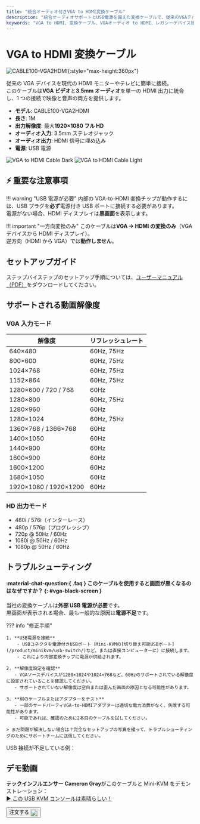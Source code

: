 ```yaml
---
title: "統合オーディオ付きVGA to HDMI変換ケーブル"
description: "統合オーディオサポートとUSB電源を備えた変換ケーブルで、従来のVGAデバイスを現代のHDMIディスプレイに簡単に接続できます。"
keywords: "VGA to HDMI、変換ケーブル、VGAオーディオ to HDMI、レガシーデバイス接続、動画変換"
---
```


# VGA to HDMI 変換ケーブル

![CABLE100-VGA2HDMI](https://assets.openterface.com/images/product/part/CABLE100-VGA2HDMI-1.webp){:style="max-height:360px"}

従来の VGA デバイスを現代の HDMI モニターやテレビに簡単に接続。  
このケーブルは**VGA ビデオ**と**3.5mm オーディオ**を単一の HDMI 出力に統合し、1 つの接続で映像と音声の両方を提供します。

-   **モデル**: CABLE100-VGA2HDMI
-   **長さ**: 1M
-   **出力解像度**: 最大**1920×1080 フル HD**
-   **オーディオ入力**: 3.5mm ステレオジャック
-   **オーディオ出力**: HDMI 信号に埋め込み
-   **電源**: USB 電源

![VGA to HDMI Cable Dark](vga2hdmi-connect-dark.svg#only-dark)
![VGA to HDMI Cable Light](vga2hdmi-connect-light.svg#only-light)

## ⚡ 重要な注意事項

!!! warning "USB 電源が必要"
内部の VGA-to-HDMI 変換チップが動作するには、USB プラグを**必ず**電源付き USB ポートに接続する必要があります。  
電源がない場合、HDMI ディスプレイは**黒画面**を表示します。

!!! important "一方向変換のみ"
このケーブルは**VGA → HDMI の変換のみ**（VGA デバイスから HDMI ディスプレイ）。  
逆方向（HDMI から VGA）では**動作しません**。

## セットアップガイド

ステップバイステップのセットアップ手順については、[ユーザーマニュアル（PDF）](https://github.com/TechxArtisanStudio/Openterface/blob/main/product-printed-materials/vga2hdmi-manual-300-100-2040928.pdf)をダウンロードしてください。

## サポートされる動画解像度

### **VGA 入力モード**

| 解像度                | リフレッシュレート |
| --------------------- | ------------------ |
| 640×480               | 60Hz, 75Hz         |
| 800×600               | 60Hz, 75Hz         |
| 1024×768              | 60Hz, 75Hz         |
| 1152×864              | 60Hz, 75Hz         |
| 1280×600 / 720 / 768  | 60Hz               |
| 1280×800              | 60Hz, 75Hz         |
| 1280×960              | 60Hz               |
| 1280×1024             | 60Hz, 75Hz         |
| 1360×768 / 1366×768   | 60Hz               |
| 1400×1050             | 60Hz               |
| 1440×900              | 60Hz               |
| 1600×900              | 60Hz               |
| 1600×1200             | 60Hz               |
| 1680×1050             | 60Hz               |
| 1920×1080 / 1920×1200 | 60Hz               |

### **HD 出力モード**

-   480i / 576i（インターレース）
-   480p / 576p（プログレッシブ）
-   720p @ 50Hz / 60Hz
-   1080i @ 50Hz / 60Hz
-   1080p @ 50Hz / 60Hz

## トラブルシューティング

#### :material-chat-question:{ .faq } このケーブルを使用すると画面が黒くなるのはなぜですか？ {: #vga-black-screen }

当社の変換ケーブルは**外部 USB 電源が必要**です。  
黒画面が表示される場合、最も一般的な原因は**電源不足**です。

??? info "修正手順"

    1. **USB電源を接続**
        - USBコネクタを電源付きUSBポート（Mini-KVMの[切り替え可能USBポート](/product/minikvm/usb-switch/)など、または直接コンピューターに）に接続します。
        - これにより内部変換チップに電源が供給されます。

    2. **解像度設定を確認**
       - VGAソースデバイスが1280×1024や1024×768など、60Hzのサポートされている解像度に設定されていることを確認してください。
       - サポートされていない解像度は空白または歪んだ画面の原因となる可能性があります。

    3. **別のケーブルまたはアダプターをテスト**
       - 一部のサードパーティVGA-to-HDMIアダプターは適切な電力消費がなく、失敗する可能性があります。
       - 可能であれば、確認のために2本目のケーブルを試してください。

    > まだ問題が解決しない場合は？完全なセットアップの写真を撮って、トラブルシューティングのためにサポートチームに送信してください。

USB 接続が不足している例：  
<img src="https://pbs.twimg.com/media/GnCqHVlWgAAVGqY?format=jpg&name=small" alt="" style="max-width:180px;vertical-align:middle;" onerror="this.style.display='none'">  
<img src="https://pbs.twimg.com/media/GnCqGa8WQAAOr6m?format=jpg&name=small" alt="" style="max-width:180px;vertical-align:middle;" onerror="this.style.display='none'">

## デモ動画

**テックインフルエンサー Cameron Gray**がこのケーブルと Mini-KVM をデモンストレーション：  
[▶ この USB KVM コンソールは素晴らしい！](https://youtu.be/xAEQpWyfY-c?si=auB5NtqHVw2C7iIK&t=1693)

<button class="md-button" onclick="window.location.href='https://shop.techxartisan.com/products/vga-to-hdmi-converter-cable'"> 
  注文する <img src="https://assets.openterface.com/images/trademark/txa.svg" alt="TxA Shop" style="vertical-align: middle; height: 20px;">
</button>

